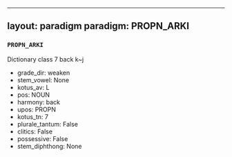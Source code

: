 
---
layout: paradigm
paradigm: PROPN_ARKI
---
### ` PROPN_ARKI `

Dictionary class 7 back k~j
* grade_dir: weaken
* stem_vowel: None
* kotus_av: L
* pos: NOUN
* harmony: back
* upos: PROPN
* kotus_tn: 7
* plurale_tantum: False
* clitics: False
* possessive: False
* stem_diphthong: None
